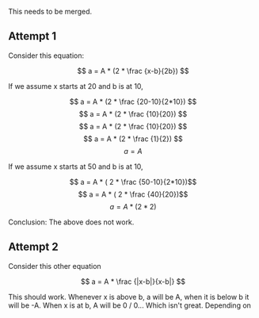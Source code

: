This needs to be merged.

## Attempt 1

Consider this equation: 

$$ a = A * (2 * \frac {x-b}{2b}) $$

If we assume x starts at 20 and b is at 10, 

$$ a = A * (2 * \frac {20-10}{2*10}) $$
$$ a = A * (2 * \frac {10}{20}) $$
$$ a = A * (2 * \frac {10}{20}) $$
$$ a = A * (2 * \frac {1}{2}) $$
$$ a = A $$


If we assume x starts at 50 and b is at 10,

$$ a = A * ( 2 * \frac {50-10}{2*10})$$
$$ a = A * ( 2 * \frac {40}{20})$$
$$ a = A * ( 2 * 2)$$

Conclusion: The above does not work. 

## Attempt 2

Consider this other equation

$$ a = A * \frac {|x-b|}{x-b|} $$


This should work. Whenever x is above b, a will be A, when it is below b it will
be -A. When x is at b, A will be 0 / 0... Which isn't great. Depending on
